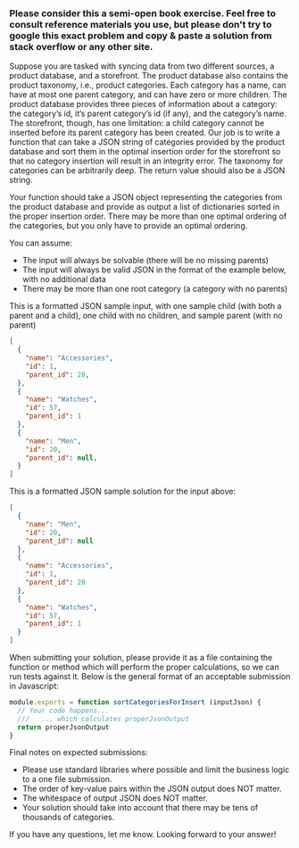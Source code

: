 ### Please consider this a semi-open book exercise. Feel free to consult reference materials you use, but please don't try to google this exact problem and copy & paste a solution from stack overflow or any other site.


Suppose you are tasked with syncing data from two different sources, a product database, and a storefront. The product database also contains the product taxonomy, i.e., product categories. Each category has a name, can have at most one parent category, and can have zero or more children. The product database provides three pieces of information about a category: the category’s id, it’s parent category’s id (if any), and the category’s name. The storefront, though, has one limitation: a child category cannot be inserted before its parent category has been created. Our job is to write a function that can take a JSON string of categories provided by the product database and sort them in the optimal insertion order for the storefront so that no category insertion will result in an integrity error. The taxonomy for categories can be arbitrarily deep. The return value should also be a JSON string.

Your function should take a JSON object representing the categories from the product database and provide as output a list of dictionaries sorted in the proper insertion order. There may be more than one optimal ordering of the categories, but you only have to provide an optimal ordering. 

You can assume:
 - The input will always be solvable (there will be no missing parents)  
 - The input will always be valid JSON in the format of the example below, with no additional data  
 - There may be more than one root category (a category with no parents)  

This is a formatted JSON sample input, with one sample child (with both a parent and a child), one child with no children, and sample parent (with no parent)
```json
[
  {
    "name": "Accessories",
    "id": 1,
    "parent_id": 20,
  },
  {
    "name": "Watches",
    "id": 57,
    "parent_id": 1
  },
  {
    "name": "Men",
    "id": 20,
    "parent_id": null,
  }
]
```

This is a formatted JSON sample solution for the input above:
```json
[
  {
    "name": "Men",
    "id": 20,
    "parent_id": null
  },
  {
    "name": "Accessories",
    "id": 1,
    "parent_id": 20
  },
  {
    "name": "Watches",
    "id": 57,
    "parent_id": 1
  }
]
```


When submitting your solution, please provide it as a file containing the function or method which will perform the proper calculations, so we can run tests against it. Below is the general format of an acceptable submission in Javascript:

```javascript
module.exports = function sortCategoriesForInsert (inputJson) {
  // Your code happens...
  ///   ... which calculates properJsonOutput
  return properJsonOutput
}
```

Final notes on expected submissions:
 - Please use standard libraries where possible and limit the business logic to a one file submission.  
 - The order of key-value pairs within the JSON output does NOT matter.  
 - The whitespace of output JSON does NOT matter.  
 - Your solution should take into account that there may be tens of thousands of categories.   


If you have any questions, let me know. Looking forward to your answer!
